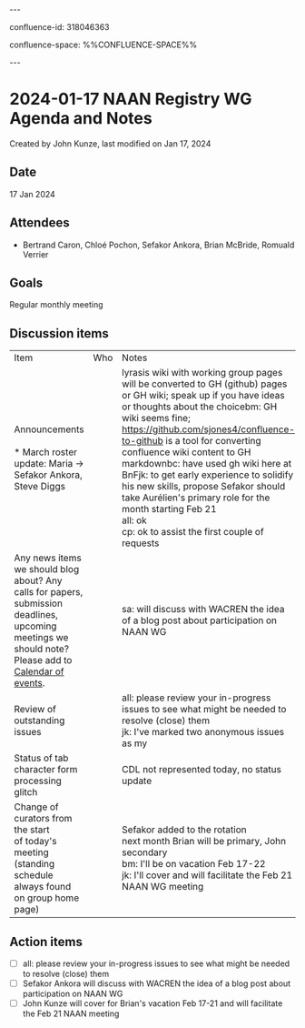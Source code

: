 \---

confluence-id: 318046363

confluence-space: %%CONFLUENCE-SPACE%%

\---

2024-01-17 NAAN Registry WG Agenda and Notes
============================================

Created by John Kunze, last modified on Jan 17, 2024

Date
----

17 Jan 2024

Attendees
---------

*   Bertrand Caron, Chloé Pochon, Sefakor Ankora, Brian McBride, Romuald Verrier

Goals
-----

Regular monthly meeting

Discussion items
----------------

|     |     |     |
| --- | --- | --- |
| Item | Who | Notes |
| Announcements<br><br>*   March roster update: Maria → Sefakor Ankora, Steve Diggs |     | lyrasis wiki with working group pages will be converted to GH (github) pages or GH wiki; speak up if you have ideas or thoughts about the choicebm: GH wiki seems fine; https://github.com/sjones4/confluence-to-github is a tool for converting confluence wiki content to GH markdownbc: have used gh wiki here at BnFjk: to get early experience to solidify his new skills, propose Sefakor should take Aurélien's primary role for the month starting Feb 21  <br>all: ok  <br>cp: ok to assist the first couple of requests |
| Any news items we should blog about? Any calls for papers, submission deadlines, upcoming meetings we should note? Please add to [Calendar of events](Calendar-of-events_208341505.html). |     | sa: will discuss with WACREN the idea of a blog post about participation on NAAN WG |
| Review of outstanding issues |     | all: please review your in-progress issues to see what might be needed to resolve (close) them  <br>jk: I've marked two anonymous issues as my |
| Status of tab character form processing glitch |     | CDL not represented today, no status update |
| Change of curators from the start of today's meeting (standing schedule always found on group home page) |     | Sefakor added to the rotation  <br>next month Brian will be primary, John secondary  <br>bm: I'll be on vacation Feb 17-22  <br>jk: I'll cover and will facilitate the Feb 21 NAAN WG meeting |

Action items
------------

- [ ] all: please review your in-progress issues to see what might be needed to resolve (close) them
- [ ] Sefakor Ankora will discuss with WACREN the idea of a blog post about participation on NAAN WG
- [ ] John Kunze will cover for Brian's vacation Feb 17-21 and will facilitate the Feb 21 NAAN meeting